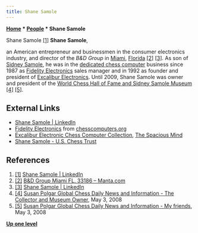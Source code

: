 ```yaml
---
title: Shane Samole
---
```

**[Home](Home "Home") \* [People](People "People") \* Shane Samole**



 [](https://www.linkedin.com/in/shane-samole-a6a76510/) Shane Samole <a id="cite-note-1" href="#cite-ref-1">[1]</a> 
**Shane Samole**,  

an American entrepreneur and businessmen in the consumer electronics industry, and director of the *B&D Group* 
in [Miami](https://en.wikipedia.org/wiki/Miami), [Florida](https://en.wikipedia.org/wiki/Florida) <a id="cite-note-2" href="#cite-ref-2">[2]</a> <a id="cite-note-3" href="#cite-ref-3">[3]</a>. 
As son of [Sidney Samole](Sidney_Samole "Sidney Samole"), he was in the [dedicated chess computer](Dedicated_Chess_Computers "Dedicated Chess Computers") business since 1987 as [Fidelity Electronics](Fidelity_Electronics "Fidelity Electronics") sales manager and in 1992 as founder and president of [Excalibur Electronics](Excalibur_Electronics "Excalibur Electronics"). 
Until 2009, Shane Samole was owner and president of the [World Chess Hall of Fame and Sidney Samole Museum](https://en.wikipedia.org/wiki/World_Chess_Hall_of_Fame)
<a id="cite-note-4" href="#cite-ref-4">[4]</a>
<a id="cite-note-5" href="#cite-ref-5">[5]</a>.



## External Links


* [Shane Samole | LinkedIn](https://www.linkedin.com/in/shane-samole-a6a76510/)
* [Fidelity Electronics](http://www.ismenio.com/fidelity.html) from [chesscomputers.org](http://www.ismenio.com/chess_computers.html)
* [Excalibur Electronic Chess Computer Collection](http://www.spacious-mind.com/html/excalibur.html), [The Spacious Mind](The_Spacious_Mind "The Spacious Mind")
* [Shane Samole - U.S. Chess Trust](http://www.uschesstrust.org/shane-samole-president-emeritus/)


## References


1. <a id="cite-ref-1" href="#cite-note-1">[1]</a> [Shane Samole | LinkedIn](https://www.linkedin.com/in/shane-samole-a6a76510/)
2. <a id="cite-ref-2" href="#cite-note-2">[2]</a> [B&D Group Miami FL, 33186 – Manta.com](https://www.manta.com/c/mhx4g1f/b-d-group)
3. <a id="cite-ref-3" href="#cite-note-3">[3]</a> [Shane Samole | LinkedIn](https://www.linkedin.com/in/shane-samole-a6a76510/)
4. <a id="cite-ref-4" href="#cite-note-4">[4]</a> [Susan Polgar Global Chess Daily News and Information - The Collector and Museum Owner](http://web.chessdailynews.com/the-collector-and-museum-owner/), May 3, 2008
5. <a id="cite-ref-5" href="#cite-note-5">[5]</a> [Susan Polgar Global Chess Daily News and Information - My friends](http://web.chessdailynews.com/my-friends/), May 3, 2008

**[Up one level](People "People")**







 
